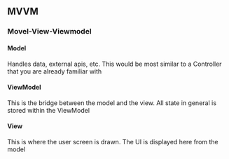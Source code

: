 


## MVVM
### Movel-View-Viewmodel

#### Model
Handles data, external apis, etc.
This would be most similar to a Controller that you are already familiar with

#### ViewModel
This is the bridge between the model and the view. All state in general is stored within the ViewModel

#### View
This is where the user screen is drawn. The UI is displayed here from the model